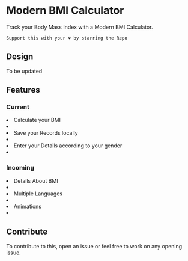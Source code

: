 # Modern BMI Calculator

Track your Body Mass Index with a Modern BMI Calculator.

`Support this with your ❤️ by starring the Repo`
## Design
To be updated



## Features


### Current

<li>Calculate your BMI<li/>
<li>Save your Records locally<li/>
<li>Enter your Details according to your gender<li/>

  
### Incoming
    
<li>Details About BMI<li/>
<li>Multiple Languages<li/>
<li>Animations<li/>


## Contribute
To contribute to this, open an issue or feel free to work on any opening issue.
 
